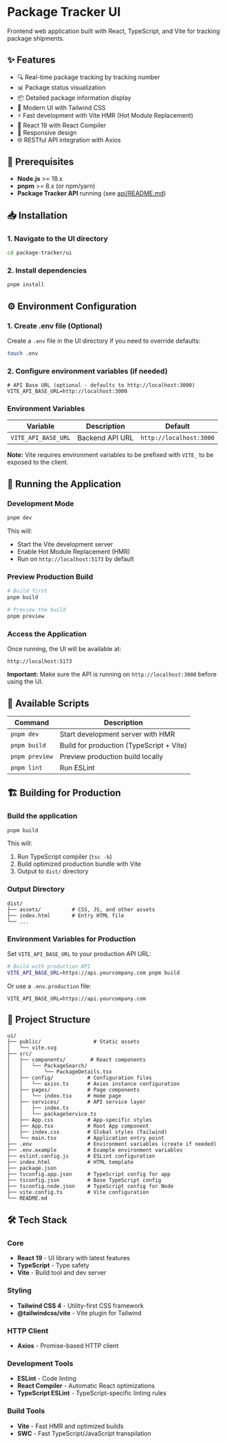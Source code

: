 # Package Tracker UI

Frontend web application built with React, TypeScript, and Vite for tracking package shipments.

## ✨ Features

- 🔍 Real-time package tracking by tracking number
- 📊 Package status visualization
- 📦 Detailed package information display
- 🎨 Modern UI with Tailwind CSS
- ⚡ Fast development with Vite HMR (Hot Module Replacement)
- 🔄 React 19 with React Compiler
- 📱 Responsive design
- 🌐 RESTful API integration with Axios

## 🔧 Prerequisites

- **Node.js** >= 18.x
- **pnpm** >= 8.x (or npm/yarn)
- **Package Tracker API** running (see [api/README.md](../api/README.md))

## 📥 Installation

### 1. Navigate to the UI directory

```bash
cd package-tracker/ui
```

### 2. Install dependencies

```bash
pnpm install
```

## ⚙️ Environment Configuration

### 1. Create .env file (Optional)

Create a `.env` file in the UI directory if you need to override defaults:

```bash
touch .env
```

### 2. Configure environment variables (if needed)

```env
# API Base URL (optional - defaults to http://localhost:3000)
VITE_API_BASE_URL=http://localhost:3000
```

### Environment Variables

| Variable            | Description     | Default                 |
| ------------------- | --------------- | ----------------------- |
| `VITE_API_BASE_URL` | Backend API URL | `http://localhost:3000` |

**Note:** Vite requires environment variables to be prefixed with `VITE_` to be exposed to the client.

## 🚀 Running the Application

### Development Mode

```bash
pnpm dev
```

This will:

- Start the Vite development server
- Enable Hot Module Replacement (HMR)
- Run on `http://localhost:5173` by default

### Preview Production Build

```bash
# Build first
pnpm build

# Preview the build
pnpm preview
```

### Access the Application

Once running, the UI will be available at:

```
http://localhost:5173
```

**Important:** Make sure the API is running on `http://localhost:3000` before using the UI.

## 📜 Available Scripts

| Command        | Description                              |
| -------------- | ---------------------------------------- |
| `pnpm dev`     | Start development server with HMR        |
| `pnpm build`   | Build for production (TypeScript + Vite) |
| `pnpm preview` | Preview production build locally         |
| `pnpm lint`    | Run ESLint                               |

## 🏗️ Building for Production

### Build the application

```bash
pnpm build
```

This will:

1. Run TypeScript compiler (`tsc -b`)
2. Build optimized production bundle with Vite
3. Output to `dist/` directory

### Output Directory

```
dist/
├── assets/          # CSS, JS, and other assets
├── index.html       # Entry HTML file
└── ...
```

### Environment Variables for Production

Set `VITE_API_BASE_URL` to your production API URL:

```bash
# Build with production API
VITE_API_BASE_URL=https://api.yourcompany.com pnpm build
```

Or use a `.env.production` file:

```env
VITE_API_BASE_URL=https://api.yourcompany.com
```

## 📁 Project Structure

```
ui/
├── public/                 # Static assets
│   └── vite.svg
├── src/
│   ├── components/        # React components
│   │   └── PackageSearch/
│   │       └── PackageDetails.tsx
│   ├── config/           # Configuration files
│   │   └── axios.ts      # Axios instance configuration
│   ├── pages/            # Page components
│   │   └── index.tsx     # Home page
│   ├── services/         # API service layer
│   │   ├── index.ts
│   │   └── packageService.ts
│   ├── App.css           # App-specific styles
│   ├── App.tsx           # Root App component
│   ├── index.css         # Global styles (Tailwind)
│   └── main.tsx          # Application entry point
├── .env                  # Environment variables (create if needed)
├── .env.example          # Example environment variables
├── eslint.config.js      # ESLint configuration
├── index.html            # HTML template
├── package.json
├── tsconfig.app.json     # TypeScript config for app
├── tsconfig.json         # Base TypeScript config
├── tsconfig.node.json    # TypeScript config for Node
├── vite.config.ts        # Vite configuration
└── README.md
```

## 🛠️ Tech Stack

### Core

- **React 19** - UI library with latest features
- **TypeScript** - Type safety
- **Vite** - Build tool and dev server

### Styling

- **Tailwind CSS 4** - Utility-first CSS framework
- **@tailwindcss/vite** - Vite plugin for Tailwind

### HTTP Client

- **Axios** - Promise-based HTTP client

### Development Tools

- **ESLint** - Code linting
- **React Compiler** - Automatic React optimizations
- **TypeScript ESLint** - TypeScript-specific linting rules

### Build Tools

- **Vite** - Fast HMR and optimized builds
- **SWC** - Fast TypeScript/JavaScript transpilation
